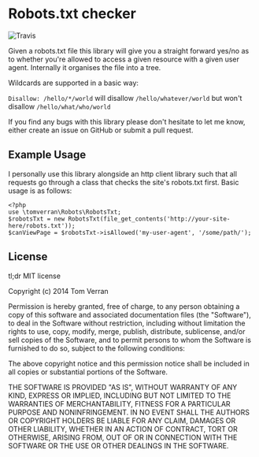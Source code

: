 Robots.txt checker
==================

![Travis](https://travis-ci.org/tomverran/robots.svg?branch=master)

Given a robots.txt file this library will give you a straight forward yes/no as to whether you're allowed to access
a given resource with a given user agent. Internally it organises the file into a tree.

Wildcards are supported in a basic way:

`Disallow: /hello/*/world` will disallow `/hello/whatever/world` but won't disallow `/hello/what/who/world`

If you find any bugs with this library please don't hesitate to let me know, either create an issue on GitHub or submit a pull request.

Example Usage
-------------

I personally use this library alongside an http client library such that all requests go through a class that checks the site's robots.txt first. Basic usage is as follows:

    <?php
    use \tomverran\Robots\RobotsTxt;
    $robotsTxt = new RobotsTxt(file_get_contents('http://your-site-here/robots.txt'));
    $canViewPage = $robotsTxt->isAllowed('my-user-agent', '/some/path/');

License
-------

tl;dr MIT license

Copyright (c) 2014 Tom Verran

Permission is hereby granted, free of charge, to any person obtaining a copy
of this software and associated documentation files (the "Software"), to deal
in the Software without restriction, including without limitation the rights
to use, copy, modify, merge, publish, distribute, sublicense, and/or sell
copies of the Software, and to permit persons to whom the Software is
furnished to do so, subject to the following conditions:

The above copyright notice and this permission notice shall be included in
all copies or substantial portions of the Software.

THE SOFTWARE IS PROVIDED "AS IS", WITHOUT WARRANTY OF ANY KIND, EXPRESS OR
IMPLIED, INCLUDING BUT NOT LIMITED TO THE WARRANTIES OF MERCHANTABILITY,
FITNESS FOR A PARTICULAR PURPOSE AND NONINFRINGEMENT. IN NO EVENT SHALL THE
AUTHORS OR COPYRIGHT HOLDERS BE LIABLE FOR ANY CLAIM, DAMAGES OR OTHER
LIABILITY, WHETHER IN AN ACTION OF CONTRACT, TORT OR OTHERWISE, ARISING FROM,
OUT OF OR IN CONNECTION WITH THE SOFTWARE OR THE USE OR OTHER DEALINGS IN
THE SOFTWARE.

